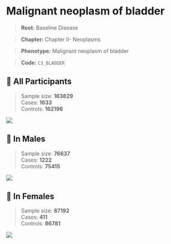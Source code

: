 # Malignant neoplasm of bladder

> **Root:** Baseline Disease  

> **Chapter:** Chapter II- Neoplasms  

> **Phenotype:** Malignant neoplasm of bladder  

> **Code:** `C3_BLADDER`

## 🧪 All Participants  
> Sample size: **163829**  
> Cases: **1633**  
> Controls: **162196**
<img src="/Disease/Figures/ALL/Incidence/C3_BLADDER.png"/>
<CsvTable src="/public/Disease/Data/ALL/Incidence/COX_C3_BLADDER.csv" label="🔍 View full results" />

## 👨 In Males  
> Sample size: **76637**  
> Cases: **1222**  
> Controls: **75415**
<img src="/Disease/Figures/Male/Incidence/C3_BLADDER.png"/>
<CsvTable src="/public/Disease/Data/Male/Incidence/COX_C3_BLADDER.csv" label="🔍 View full results" />

## 👩 In Females  
> Sample size: **87192**  
> Cases: **411**  
> Controls: **86781**
<img src="/Disease/Figures/Female/Incidence/C3_BLADDER.png"/>
<CsvTable src="/public/Disease/Data/Female/Incidence/COX_C3_BLADDER.csv" label="🔍 View full results" />
